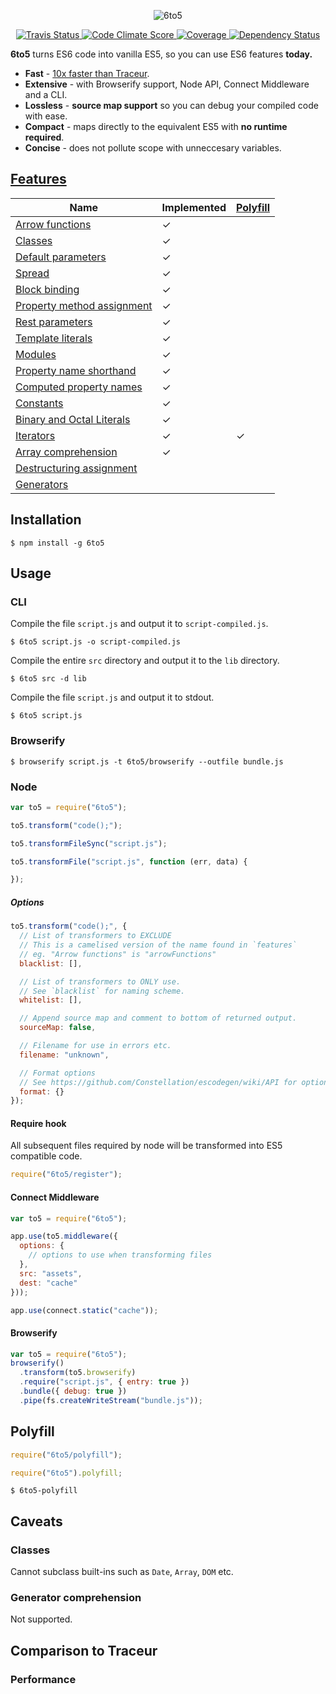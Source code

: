 <p align="center">
  <img alt="6to5" src="http://i.imgur.com/hVl9KRw.png">
</p>

<p align="center">
  <a href="https://travis-ci.org/sebmck/6to5">
    <img alt="Travis Status" src="http://img.shields.io/travis/sebmck/6to5.svg?style=flat&amp;label=travis">
  </a>

  <a href="https://codeclimate.com/github/sebmck/6to5">
    <img alt="Code Climate Score" src="http://img.shields.io/codeclimate/github/sebmck/6to5.svg?style=flat">
  </a>

  <a href="https://codeclimate.com/github/sebmck/6to5">
    <img alt="Coverage" src="http://img.shields.io/codeclimate/coverage/github/sebmck/6to5.svg?style=flat">
  </a>

  <a href="https://david-dm.org/sebmck/6to5">
    <img alt="Dependency Status" src="http://img.shields.io/david/sebmck/6to5.svg?style=flat">
  </a>
</p>

**6to5** turns ES6 code into vanilla ES5, so you can use ES6 features **today.**

 - **Fast** - [10x faster than Traceur](#performance).
 - **Extensive** - with Browserify support, Node API, Connect Middleware and a CLI.
 - **Lossless** - **source map support** so you can debug your compiled code with ease.
 - **Compact** - maps directly to the equivalent ES5 with **no runtime required**.
 - **Concise** - does not pollute scope with unneccesary variables.

## [Features](FEATURES.md)

| Name                                                                 | Implemented | [Polyfill](#polyfill) |
| -------------------------------------------------------------------- | ----------- | --------------------- |
| [Arrow functions](FEATURES.md#arrow-functions)                       | ✓           |                       |
| [Classes](FEATURES.md#classes)                                       | ✓           |                       |
| [Default parameters](FEATURES.md#default-parameters)                 | ✓           |                       |
| [Spread](FEATURES.md#spread)                                         | ✓           |                       |
| [Block binding](FEATURES.md#block-binding)                           | ✓           |                       |
| [Property method assignment](FEATURES.md#property-method-assignment) | ✓           |                       |
| [Rest parameters](FEATURES.md#rest-parameters)                       | ✓           |                       |
| [Template literals](FEATURES.md#template-literals)                   | ✓           |                       |
| [Modules](FEATURES.md#modules)                                       | ✓           |                       |
| [Property name shorthand](FEATURES.md#property-name-shorthand)       | ✓           |                       |
| [Computed property names](FEATURES.md#computed-property-names)       | ✓           |                       |
| [Constants](FEATURES.md#constants)                                   | ✓           |                       |
| [Binary and Octal Literals](FEATURES.md#binary-and-octal-literals)   | ✓           |                       |
| [Iterators](FEATURES.md#iterators)                                   | ✓           | ✓                     |
| [Array comprehension](FEATURES.md#array-comprehension)               | ✓           |                       |
| [Destructuring assignment](FEATURES.md#destructuring-assignment)     |             |                       |
| [Generators](FEATURES.md#generators)                                 |             |                       |

## Installation

    $ npm install -g 6to5

## Usage

### CLI

Compile the file `script.js` and output it to `script-compiled.js`.

    $ 6to5 script.js -o script-compiled.js

Compile the entire `src` directory and output it to the `lib` directory.

    $ 6to5 src -d lib

Compile the file `script.js` and output it to stdout.

    $ 6to5 script.js

### Browserify

    $ browserify script.js -t 6to5/browserify --outfile bundle.js

### Node

```javascript
var to5 = require("6to5");

to5.transform("code();");

to5.transformFileSync("script.js");

to5.transformFile("script.js", function (err, data) {

});
```

##### Options

```javascript
to5.transform("code();", {
  // List of transformers to EXCLUDE
  // This is a camelised version of the name found in `features`
  // eg. "Arrow functions" is "arrowFunctions"
  blacklist: [],

  // List of transformers to ONLY use.
  // See `blacklist` for naming scheme.
  whitelist: [],

  // Append source map and comment to bottom of returned output.
  sourceMap: false,

  // Filename for use in errors etc.
  filename: "unknown",

  // Format options
  // See https://github.com/Constellation/escodegen/wiki/API for options.
  format: {}
});
```

#### Require hook

All subsequent files required by node will be transformed into ES5 compatible
code.

```javascript
require("6to5/register");
```

#### Connect Middleware

```javascript
var to5 = require("6to5");

app.use(to5.middleware({
  options: {
    // options to use when transforming files
  },
  src: "assets",
  dest: "cache"
}));

app.use(connect.static("cache"));
```

#### Browserify

```javascript
var to5 = require("6to5");
browserify()
  .transform(to5.browserify)
  .require("script.js", { entry: true })
  .bundle({ debug: true })
  .pipe(fs.createWriteStream("bundle.js"));
```

## Polyfill

```javascript
require("6to5/polyfill");
```

```javascript
require("6to5").polyfill;
```

    $ 6to5-polyfill

## Caveats

### Classes

Cannot subclass built-ins such as `Date`, `Array`, `DOM` etc.

### Generator comprehension

Not supported.

## Comparison to Traceur

### Performance
